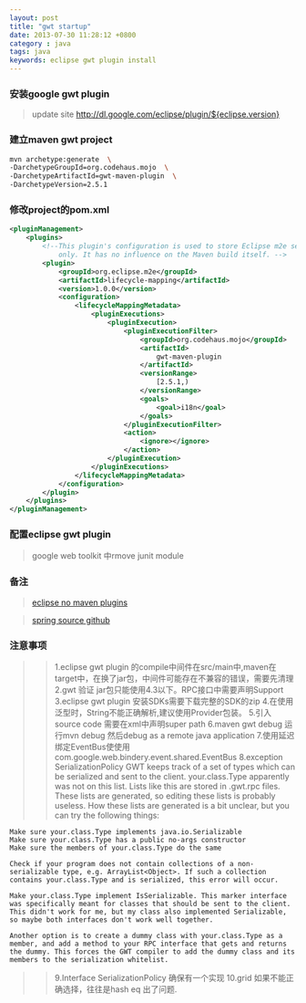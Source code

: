 ```yaml
---
layout: post
title: "gwt startup"
date: 2013-07-30 11:28:12 +0800
category : java
tags: java
keywords: eclipse gwt plugin install
---
```

### 安装google gwt plugin
>update site http://dl.google.com/eclipse/plugin/${eclipse.version}

### 建立maven gwt project
```bash
mvn archetype:generate  \
-DarchetypeGroupId=org.codehaus.mojo  \
-DarchetypeArtifactId=gwt-maven-plugin  \
-DarchetypeVersion=2.5.1
```
### 修改project的pom.xml

<!--more-->

```xml
<pluginManagement>
    <plugins>
        <!--This plugin's configuration is used to store Eclipse m2e settings
            only. It has no influence on the Maven build itself. -->
        <plugin>
            <groupId>org.eclipse.m2e</groupId>
            <artifactId>lifecycle-mapping</artifactId>
            <version>1.0.0</version>
            <configuration>
                <lifecycleMappingMetadata>
                    <pluginExecutions>
                        <pluginExecution>
                            <pluginExecutionFilter>
                                <groupId>org.codehaus.mojo</groupId>
                                <artifactId>
                                    gwt-maven-plugin
                                </artifactId>
                                <versionRange>
                                    [2.5.1,)
                                </versionRange>
                                <goals>
                                    <goal>i18n</goal>
                                </goals>
                            </pluginExecutionFilter>
                            <action>
                                <ignore></ignore>
                            </action>
                        </pluginExecution>
                    </pluginExecutions>
                </lifecycleMappingMetadata>
            </configuration>
        </plugin>
    </plugins>
</pluginManagement>
```
### 配置eclipse gwt plugin
>google web toolkit 中rmove junit module

### 备注
>[eclipse no maven plugins](http://wiki.eclipse.org/M2E_plugin_execution_not_covere)

>[spring source github](https://github.com/SpringSource)

### 注意事项
>>1.eclipse gwt plugin 的compile中间件在src/main中,maven在target中，在换了jar包，中间件可能存在不兼容的错误，需要先清理
>>2.gwt 验证 jar包只能使用4.3以下。RPC接口中需要声明Support
>>3.eclipse gwt plugin 安装SDKs需要下载完整的SDK的zip
>>4.在使用泛型时，String不能正确解析,建议使用Provider包装。
>>5.引入source code 需要在xml中声明super path
>>6.maven gwt debug 运行mvn debug 然后debug as a remote java application
>>7.使用延迟绑定EventBus使使用com.google.web.bindery.event.shared.EventBus
>>8.exception SerializationPolicy
	GWT keeps track of a set of types which can be serialized and sent to the client. your.class.Type apparently was not on this list. Lists like this are stored in .gwt.rpc files. These lists are generated, so editing these lists is probably useless. How these lists are generated is a bit unclear, but you can try the following things:

	Make sure your.class.Type implements java.io.Serializable
	Make sure your.class.Type has a public no-args constructor
	Make sure the members of your.class.Type do the same

	Check if your program does not contain collections of a non-serializable type, e.g. ArrayList<Object>. If such a collection contains your.class.Type and is serialized, this error will occur.

	Make your.class.Type implement IsSerializable. This marker interface was specifically meant for classes that should be sent to the client. This didn't work for me, but my class also implemented Serializable, so maybe both interfaces don't work well together.

	Another option is to create a dummy class with your.class.Type as a member, and add a method to your RPC interface that gets and returns the dummy. This forces the GWT compiler to add the dummy class and its members to the serialization whitelist.
>>9.Interface SerializationPolicy
	确保有一个实现
>>10.grid 如果不能正确选择，往往是hash eq 出了问题.
